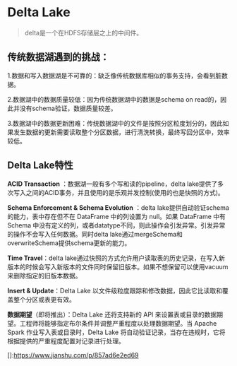 # Delta Lake

> delta是一个在HDFS存储层之上的中间件。

## 传统数据湖遇到的挑战：

1.数据和写入数据湖是不可靠的：缺乏像传统数据库相似的事务支持，会看到脏数据。

2.数据湖中的数据质量较低：因为传统数据湖中的数据是schema on read的，因此并没有schema验证，数据质量较差。

3.数据湖中的数据更新困难：传统数据湖中的文件是按照分区粒度划分的，因此如果发生数据的更新需要读取整个分区数据，进行清洗转换，最终写回分区中，效率较低。



## Delta Lake特性

**ACID Transaction** ：数据湖一般有多个写和读的pipeline，delta lake提供了多次写入之间的ACID事务，并且使用的是乐观并发控制(使用的也是快照的方式)。

**Schema Enforcement & Schema Evolution** ：delta lake提供自动验证schema的能力，表中存在但不在 DataFrame 中的列设置为 null。如果 DataFrame 中有 Schema 中没有定义的列，或者datatype不同，则此操作会引发异常。引发异常的操作不会写入任何数据。同时delta lake通过mergeSchema和overwriteSchema提供schema更新的能力。

**Time Travel**：delta lake通过快照的方式允许用户读取表的历史记录，在写入新版本的时候会写入新版本的文件同时保留旧版本。如果不想保留可以使用vacuum来删除指定的旧版本数据。

**Insert & Update**：Delta Lake 以文件级粒度跟踪和修改数据，因此它比读取和覆盖整个分区或表更有效。

**数据期望**（即将推出）：Delta Lake 还将支持新的 API 来设置表或目录的数据期望。工程师将能够指定布尔条件并调整严重程度以处理数据期望。当 Apache Spark 作业写入表或目录时，Delta Lake 将自动验证记录，当存在违规时，它将根据提供的严重程度配置对记录进行处理。

[]:https://www.jianshu.com/p/857ad6e2ed69

